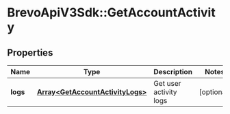 # BrevoApiV3Sdk::GetAccountActivity

## Properties
Name | Type | Description | Notes
------------ | ------------- | ------------- | -------------
**logs** | [**Array&lt;GetAccountActivityLogs&gt;**](GetAccountActivityLogs.md) | Get user activity logs | [optional] 


